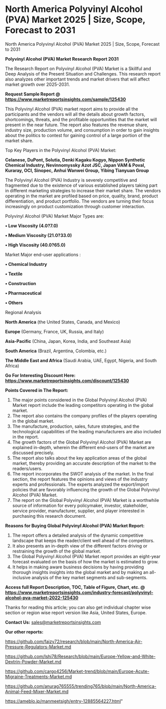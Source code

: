 # North America Polyvinyl Alcohol (PVA) Market 2025 | Size, Scope, Forecast to 2031
North America Polyvinyl Alcohol (PVA) Market 2025 | Size, Scope, Forecast to 2031

<strong>Polyvinyl Alcohol (PVA) Market Research Report 2031</strong>

The Research Report on Polyvinyl Alcohol (PVA) Market is a Skillful and Deep Analysis of the Present Situation and Challenges. This research report also analyzes other important trends and market drivers that will affect market growth over 2025-2031.

<strong>Request Sample Report @ <a href=https://www.marketreportsinsights.com/sample/125430>https://www.marketreportsinsights.com/sample/125430</a></strong>

This Polyvinyl Alcohol (PVA) market report aims to provide all the participants and the vendors will all the details about growth factors, shortcomings, threats, and the profitable opportunities that the market will present in the near future. The report also features the revenue share, industry size, production volume, and consumption in order to gain insights about the politics to contest for gaining control of a large portion of the market share.

Top Key Players in the Polyvinyl Alcohol (PVA) Market:

<strong>Celanese, DuPont, Solutia, Denki Kagaku Kogyo, Nippon Synthetic Chemical Industry, Nevinnomyssky Azot JSC, Japan VAM & Poval, Kuraray, OCI, Sinopec, Anhui Wanwei Group, Yibing Tianyuan Group</strong>

The Polyvinyl Alcohol (PVA) Industry is severely competitive and fragmented due to the existence of various established players taking part in different marketing strategies to increase their market share. The vendors operating in the market are profiled based on price, quality, brand, product differentiation, and product portfolio. The vendors are turning their focus increasingly on product customization through customer interaction.

Polyvinyl Alcohol (PVA) Market Major Types are:

<strong>• Low Viscosity (4.0?7.0)

• Medium Viscosity (21.0?33.0)

• High Viscosity (40.0?65.0)</strong>

Market Major end-user applications :

<strong>• Chemical Industry

• Textile

• Construction

• Pharmaceutical

• Others</strong>

Regional Analysis

</u><strong><b>North America</b></strong> (the United States, Canada, and Mexico)

<strong><b>Europe </b></strong>(Germany, France, UK, Russia, and Italy)

<strong><b>Asia-Pacific</b></strong> (China, Japan, Korea, India, and Southeast Asia)

<strong><b>South America</b></strong> (Brazil, Argentina, Colombia, etc.)

<strong><b>The Middle East and Africa</b></strong> (Saudi Arabia, UAE, Egypt, Nigeria, and South Africa)

<strong>Go For Interesting Discount Here: <a href=https://www.marketreportsinsights.com/discount/125430>https://www.marketreportsinsights.com/discount/125430</a></strong>

<strong>Points Covered in The Report:</strong>
<ol>
  <li>The major points considered in the Global Polyvinyl Alcohol (PVA) Market report include the leading competitors operating in the global market.</li>
  <li>The report also contains the company profiles of the players operating in the global market.</li>
  <li>The manufacture, production, sales, future strategies, and the technological capabilities of the leading manufacturers are also included in the report.</li>
  <li>The growth factors of the Global Polyvinyl Alcohol (PVA) Market are explained in-depth, wherein the different end-users of the market are discussed precisely.</li>
  <li>The report also talks about the key application areas of the global market, thereby providing an accurate description of the market to the readers/users.</li>
  <li>The report incorporates the SWOT analysis of the market. In the final section, the report features the opinions and views of the industry experts and professionals. The experts analyzed the export/import policies that are favorably influencing the growth of the Global Polyvinyl Alcohol (PVA) Market.</li>
  <li>The report on the Global Polyvinyl Alcohol (PVA) Market is a worthwhile source of information for every policymaker, investor, stakeholder, service provider, manufacturer, supplier, and player interested in purchasing this research document.</li>
</ol>
<strong>Reasons for Buying Global Polyvinyl Alcohol (PVA) Market Report:</strong>

<ol>
  <li>The report offers a detailed analysis of the dynamic competitive landscape that keeps the reader/client well ahead of the competitors.</li>
  <li>It also presents an in-depth view of the different factors driving or restraining the growth of the global market.</li>
  <li>The Global Polyvinyl Alcohol (PVA) Market report provides an eight-year forecast evaluated on the basis of how the market is estimated to grow.</li>
  <li>It helps in making aware business decisions by having providing thorough insights insights into the global market and by making an all-inclusive analysis of the key market segments and sub-segments.</li>
</ol>
<strong>Access full Report Description, TOC, Table of Figure, Chart, etc. @ <a href=https://www.marketreportsinsights.com/industry-forecast/polyvinyl-alcohol-pva-market-2022-125430>https://www.marketreportsinsights.com/industry-forecast/polyvinyl-alcohol-pva-market-2022-125430</a></strong>


Thanks for reading this article; you can also get individual chapter wise section or region wise report version like Asia, United States, Europe.

<strong>Contact Us:</strong>
sales@marketreportsinsights.com

<strong>Our other reports:</strong>

<a href=https://github.com/faizy72/research/blob/main/North-America-Air-Pressure-Regulators-Market.md>https://github.com/faizy72/research/blob/main/North-America-Air-Pressure-Regulators-Market.md</a>

<a href=https://github.com/Ishi78/Research/blob/main/Europe-Yellow-and-White-Dextrin-Powder-Market.md>https://github.com/Ishi78/Research/blob/main/Europe-Yellow-and-White-Dextrin-Powder-Market.md</a>

<a href=https://github.com/cargo4256/Market-trend/blob/main/Europe-Acute-Migraine-Treatments-Market.md>https://github.com/cargo4256/Market-trend/blob/main/Europe-Acute-Migraine-Treatments-Market.md</a>

<a href=https://github.com/anurag765555/trending765/blob/main/North-America-Animal-Feed-Mixer-Market.md>https://github.com/anurag765555/trending765/blob/main/North-America-Animal-Feed-Mixer-Market.md</a>

<a href=https://ameblo.jp/manmeetsigh/entry-12885564227.html>https://ameblo.jp/manmeetsigh/entry-12885564227.html</a>"
